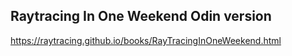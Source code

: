 ## Raytracing In One Weekend Odin version
https://raytracing.github.io/books/RayTracingInOneWeekend.html

